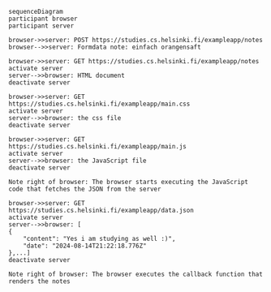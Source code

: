     sequenceDiagram
    participant browser
    participant server

    browser->>server: POST https://studies.cs.helsinki.fi/exampleapp/notes
    browser-->>server: Formdata note: einfach orangensaft

    browser->>server: GET https://studies.cs.helsinki.fi/exampleapp/notes
    activate server
    server-->>browser: HTML document
    deactivate server

    browser->>server: GET https://studies.cs.helsinki.fi/exampleapp/main.css
    activate server
    server-->>browser: the css file
    deactivate server

    browser->>server: GET https://studies.cs.helsinki.fi/exampleapp/main.js
    activate server
    server-->>browser: the JavaScript file
    deactivate server

    Note right of browser: The browser starts executing the JavaScript code that fetches the JSON from the server

    browser->>server: GET https://studies.cs.helsinki.fi/exampleapp/data.json
    activate server
    server-->>browser: [
    {
        "content": "Yes i am studying as well :)",
        "date": "2024-08-14T21:22:18.776Z"
    },...]
    deactivate server

    Note right of browser: The browser executes the callback function that renders the notes